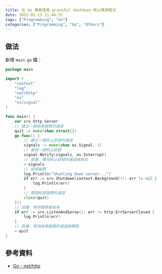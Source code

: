 ```yaml
---
title: 在 Go 專案使用 graceful shutdown 終止應用程式
date: 2022-02-13 21:44:37
tags: ["Programming", "Go"]
categories: ["Programming", "Go", "Others"]
---
```


## 做法

新增 `main.go` 檔：

```go
package main

import (
	"context"
	"log"
	"net/http"
	"os"
	"os/signal"
)

func main() {
	var srv http.Server
	// 建立一個結束服務的通道
	quit := make(chan struct{})
	go func() {
		// 建立一個終止訊號的通道
		signals := make(chan os.Signal, 1)
		// 接收一個終止訊號
		signal.Notify(signals, os.Interrupt)
		// 阻塞，等待終止訊號的通道被填充
		<-signals
		// 結束服務
		log.Println("Shutting down server...")
		if err := srv.Shutdown(context.Background()); err != nil {
			log.Println(err)
		}
		// 關閉結束服務的通道
		close(quit)
	}()
	// 阻塞，等待服務被結束
	if err := srv.ListenAndServe(); err != http.ErrServerClosed {
		log.Println(err)
	}
	// 阻塞，等待結束服務的通道被關閉
	<-quit
}
```

## 參考資料

- [Go - net/http](https://pkg.go.dev/net/http#Server.Shutdown)
